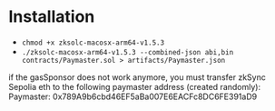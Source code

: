 # Installation

- `chmod +x zksolc-macosx-arm64-v1.5.3`
- `./zksolc-macosx-arm64-v1.5.3 --combined-json abi,bin contracts/Paymaster.sol > artifacts/Paymaster.json`

if the gasSponsor does not work anymore, you must transfer zkSync Sepolia eth to the following  paymaster address (created randomly):
Paymaster: 0x789A9b6cbd46EF5aBa007E6EACFc8DC6FE391aD9
